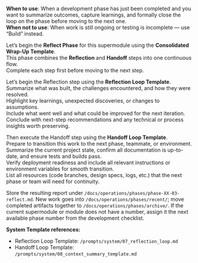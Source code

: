 **When to use**: When a development phase has just been completed and you want to summarize outcomes, capture learnings, and formally close the loop on the phase before moving to the next one.  
**When not to use**: When work is still ongoing or testing is incomplete — use “Build” instead.

Let’s begin the **Reflect Phase** for this supermodule using the **Consolidated Wrap-Up Template**.  
This phase combines the **Reflection** and **Handoff** steps into one continuous flow.  
Complete each step first before moving to the next step.

Let’s begin the Reflection step using the **Reflection Loop Template**.  
Summarize what was built, the challenges encountered, and how they were resolved.  
Highlight key learnings, unexpected discoveries, or changes to assumptions.  
Include what went well and what could be improved for the next iteration.  
Conclude with next-step recommendations and any technical or process insights worth preserving.
 
Then execute the Handoff step using the **Handoff Loop Template**.  
Prepare to transition this work to the next phase, teammate, or environment.  
Summarize the current project state, confirm all documentation is up-to-date, and ensure tests and builds pass.  
Verify deployment readiness and include all relevant instructions or environment variables for smooth transition.  
List all resources (code branches, design specs, logs, etc.) that the next phase or team will need for continuity.

Store the resulting report under `/docs/operations/phases/phase-XX-03-reflect.md`. New work goes into `/docs/operations/phases/recent/`; move completed artifacts together to `/docs/operations/phases/archive/`. If the current supermodule or module does not have a number, assign it the next available phase number from the development checklist.

**System Template references:**  
- Reflection Loop Template: `/prompts/system/07_reflection_loop.md`  
- Handoff Loop Template: `/prompts/system/08_context_summary_template.md`